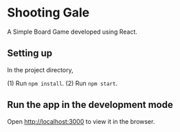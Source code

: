 # Shooting Gale

A Simple Board Game developed using React.

## Setting up

In the project directory,

(1) Run `npm install`.
(2) Run `npm start`.

## Run the app in the development mode

Open [http://localhost:3000](http://localhost:3000) to view it in the browser.